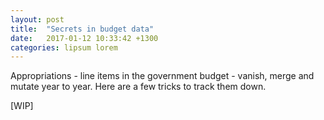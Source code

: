```yaml
---
layout: post
title:  "Secrets in budget data"
date:   2017-01-12 10:33:42 +1300
categories: lipsum lorem
---
```


Appropriations - line items in the government budget - vanish, merge and mutate year to year. Here are a few tricks to track them down.

[WIP]
